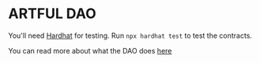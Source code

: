 # ARTFUL DAO

You'll need [Hardhat](https://hardhat.org/hardhat-runner/docs/getting-started#overview) for testing. Run `npx hardhat test` to test the contracts.

You can read more about what the DAO does [here](https://artful.cash)